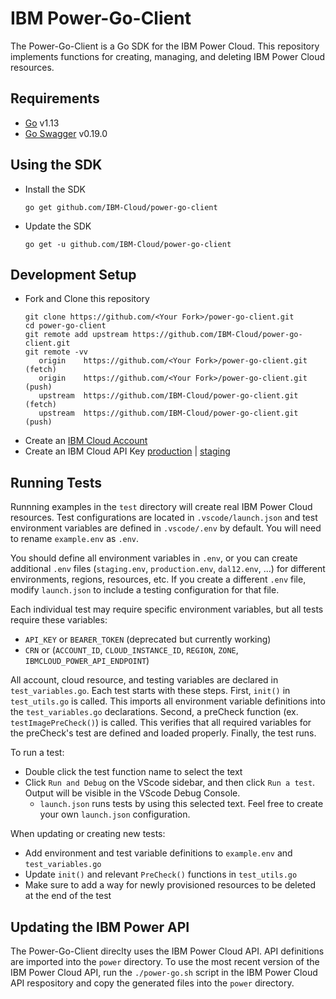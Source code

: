# IBM Power-Go-Client
The Power-Go-Client is a Go SDK for the IBM Power Cloud. This repository implements functions for creating, managing, and deleting IBM Power Cloud resources.

## Requirements
 - [Go](https://golang.org/doc/install) v1.13
 - [Go Swagger](https://goswagger.io/install.html) v0.19.0

## Using the SDK
 - Install the SDK
    ```
    go get github.com/IBM-Cloud/power-go-client
    ```
 - Update the SDK
    ```
    go get -u github.com/IBM-Cloud/power-go-client
    ```
## Development Setup
 - Fork and Clone this repository
   ```shell
   git clone https://github.com/<Your Fork>/power-go-client.git
   cd power-go-client
   git remote add upstream https://github.com/IBM-Cloud/power-go-client.git
   git remote -vv
      origin	https://github.com/<Your Fork>/power-go-client.git (fetch)
      origin	https://github.com/<Your Fork>/power-go-client.git (push)
      upstream	https://github.com/IBM-Cloud/power-go-client.git (fetch)
      upstream	https://github.com/IBM-Cloud/power-go-client.git (push)
   ```
 - Create an [IBM Cloud Account](https://cloud.ibm.com/registration)
 - Create an IBM Cloud API Key [production](https://cloud.ibm.com/iam/apikeys) | [staging](https://test.cloud.ibm.com/iam/apikeys)
 
## Running Tests
Runnning examples in the `test` directory will create real IBM Power Cloud resources. Test configurations are located in `.vscode/launch.json` and test environment variables are defined in `.vscode/.env` by default. You will need to rename `example.env` as `.env`.

You should define all environment variables in `.env`, or you can create additional `.env` files (`staging.env`, `production.env`, `dal12.env`, ...) for different environments, regions, resources, etc. If you create a different `.env` file, modify `launch.json` to include a testing configuration for that file.

Each individual test may require specific environment variables, but all tests require these variables:
 - `API_KEY` or `BEARER_TOKEN` (deprecated but currently working)
 - `CRN` or (`ACCOUNT_ID`, `CLOUD_INSTANCE_ID`, `REGION`, `ZONE`, `IBMCLOUD_POWER_API_ENDPOINT`)

All account, cloud resource, and testing variables are declared in `test_variables.go`. Each test starts with these steps. First, `init()` in `test_utils.go` is called. This imports all environment variable definitions into the `test_variables.go` declarations. Second, a preCheck function (ex. `testImagePreCheck()`) is called. This verifies that all required variables for the preCheck's test are defined and loaded properly. Finally, the test runs.

To run a test:
 - Double click the test function name to select the text
 - Click `Run and Debug` on the VScode sidebar, and then click `Run a test`. Output will be visible in the VScode Debug Console.
   - `launch.json` runs tests by using this selected text. Feel free to create your own `launch.json` configuration.

When updating or creating new tests:
 - Add environment and test variable definitions to `example.env` and `test_variables.go`
 - Update `init()` and relevant `PreCheck()` functions in `test_utils.go`
 - Make sure to add a way for newly provisioned resources to be deleted at the end of the test

## Updating the IBM Power API
The Power-Go-Client direclty uses the IBM Power Cloud API. API definitions are imported into the `power` directory. To use the most recent version of the IBM Power Cloud API, run the `./power-go.sh` script in the IBM Power Cloud API respository and copy the generated files into the `power` directory.

